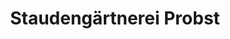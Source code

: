 ---
title: "Staudengärtnerei Probst"
url: /arnbruck/staudengaertnerei-probst/
shop: Garten-Center
---